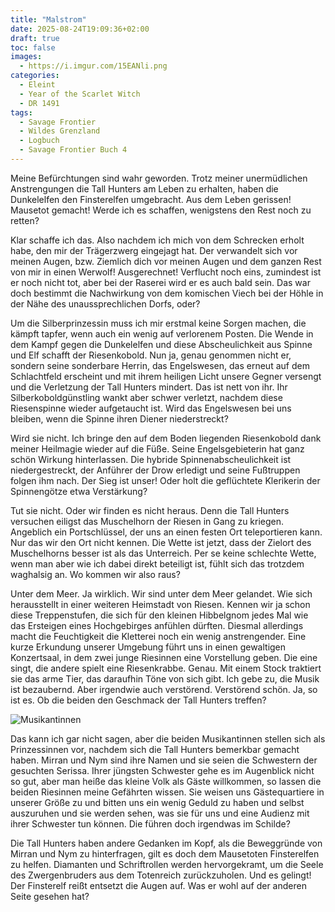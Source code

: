 ```yaml
---
title: "Malstrom"
date: 2025-08-24T19:09:36+02:00
draft: true
toc: false
images:
  - https://i.imgur.com/15EANli.png
categories:
  - Eleint
  - Year of the Scarlet Witch
  - DR 1491
tags: 
  - Savage Frontier
  - Wildes Grenzland
  - Logbuch
  - Savage Frontier Buch 4
---
```


Meine Befürchtungen sind wahr geworden. Trotz meiner unermüdlichen Anstrengungen die Tall Hunters am Leben zu erhalten, haben die Dunkelelfen den Finsterelfen umgebracht. Aus dem Leben gerissen! Mausetot gemacht! Werde ich es schaffen, wenigstens den Rest noch zu retten? 

Klar schaffe ich das. Also nachdem ich mich von dem Schrecken erholt habe, den mir der Trägerzwerg eingejagt hat. Der verwandelt sich vor meinen Augen, bzw. Ziemlich dich vor meinen Augen und dem ganzen Rest von mir in einen Werwolf! Ausgerechnet! Verflucht noch eins, zumindest ist er noch nicht tot, aber bei der Raserei wird er es auch bald sein. Das war doch bestimmt die Nachwirkung von dem komischen Viech bei der Höhle in der Nähe des unaussprechlichen Dorfs, oder? 

Um die Silberprinzessin muss ich mir erstmal keine Sorgen machen, die kämpft tapfer, wenn auch ein wenig auf verlorenem Posten. Die Wende in dem Kampf gegen die Dunkelelfen und diese Abscheulichkeit aus Spinne und Elf schafft der Riesenkobold. Nun ja, genau genommen nicht er, sondern seine sonderbare Herrin, das Engelswesen, das erneut auf dem Schlachtfeld erscheint und mit ihrem heiligen Licht unsere Gegner versengt und die Verletzung der Tall Hunters mindert. Das ist nett von ihr. Ihr Silberkoboldgünstling wankt aber schwer verletzt, nachdem diese Riesenspinne wieder aufgetaucht ist. Wird das Engelswesen bei uns bleiben, wenn die Spinne ihren Diener niederstreckt? 

Wird sie nicht. Ich bringe den auf dem Boden liegenden Riesenkobold dank meiner Heilmagie wieder auf die Füße. Seine Engelsgebieterin hat ganz schön Wirkung hinterlassen. Die hybride Spinnenabscheulichkeit ist niedergestreckt, der Anführer der Drow erledigt und seine Fußtruppen folgen ihm nach. Der Sieg ist unser! Oder holt die geflüchtete Klerikerin der Spinnengötze etwa Verstärkung? 

Tut sie nicht. Oder wir finden es nicht heraus. Denn die Tall Hunters versuchen eiligst das Muschelhorn der Riesen in Gang zu kriegen. Angeblich ein Portschlüssel, der uns an einen festen Ort teleportieren kann. Nur das wir den Ort nicht kennen. Die Wette ist jetzt, dass der Zielort des Muschelhorns besser ist als das Unterreich. Per se keine schlechte Wette, wenn man aber wie ich dabei direkt beteiligt ist, fühlt sich das trotzdem waghalsig an. Wo kommen wir also raus? 

Unter dem Meer. Ja wirklich. Wir sind unter dem Meer gelandet. Wie sich herausstellt in einer weiteren Heimstadt von Riesen. Kennen wir ja schon diese Treppenstufen, die sich für den kleinen Hibbelgnom jedes Mal wie das Ersteigen eines Hochgebirges anfühlen dürften. Diesmal allerdings macht die Feuchtigkeit die Kletterei noch ein wenig anstrengender. Eine kurze Erkundung unserer Umgebung führt uns in einen gewaltigen Konzertsaal, in dem zwei junge Riesinnen eine Vorstellung geben. Die eine singt, die andere spielt eine Riesenkrabbe. Genau. Mit einem Stock traktiert sie das arme Tier, das daraufhin Töne von sich gibt. Ich gebe zu, die Musik ist bezaubernd. Aber irgendwie auch verstörend. Verstörend schön. Ja, so ist es. Ob die beiden den Geschmack der Tall Hunters treffen? 

![Musikantinnen](https://www.dndbeyond.com/attachments/2/5/skt10-03.png)

Das kann ich gar nicht sagen, aber die beiden Musikantinnen stellen sich als Prinzessinnen vor, nachdem sich die Tall Hunters bemerkbar gemacht haben. Mirran und Nym sind ihre Namen und sie seien die Schwestern der gesuchten Serissa. Ihrer jüngsten Schwester gehe es im Augenblick nicht so gut, aber man heiße das kleine Volk als Gäste willkommen, so lassen die beiden Riesinnen meine Gefährten wissen. Sie weisen uns Gästequartiere in unserer Größe zu und bitten uns ein wenig Geduld zu haben und selbst auszuruhen und sie werden sehen, was sie für uns und eine Audienz mit ihrer Schwester tun können. Die führen doch irgendwas im Schilde?

Die Tall Hunters haben andere Gedanken im Kopf, als die Beweggründe von Mirran und Nym zu hinterfragen, gilt es doch dem Mausetoten Finsterelfen zu helfen. Diamanten und Schriftrollen werden hervorgekramt, um die Seele des Zwergenbruders aus dem Totenreich zurückzuholen. Und es gelingt! Der Finsterelf reißt entsetzt die Augen auf. Was er wohl auf der anderen Seite gesehen hat? 

 